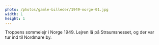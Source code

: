 ```yaml
---
photo: /photos/gamle-billeder/1949-norge-01.jpg
width: 1
height: 1
---
```

Troppens sommelejr i Norge 1949.
Lejren lå på Straumsnesset, og der var tur ind til Nordmøre by.
